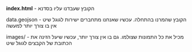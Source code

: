 **index.html** -  הקובץ שעבדנו עליו בסדנא 

data.geojson - הקובץ שהמרנו בהתחלה. עכשיו שאנחנו מתחברים ישירות לגוגל שיט אין בו צורך יותר למעשה

images/ - מכיל את כל התמונות שצולמו. גם בו אין צורך יותר, עכשיו שיעל הזינה את הכתובת של הקבצים לגוגל שיט
